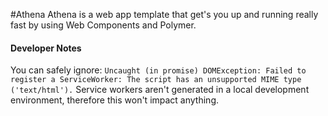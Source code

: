 #Athena
Athena is a web app template that get's you up and running really fast by using Web Components and Polymer.



#### Developer Notes
You can safely ignore:
`Uncaught (in promise) DOMException: Failed to register a ServiceWorker: The script has an unsupported MIME type ('text/html').`
Service workers aren't generated in a local development environment, therefore this won't impact anything.